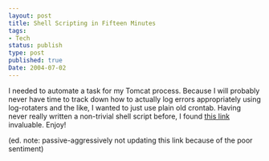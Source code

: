 ```yaml
---
layout: post
title: Shell Scripting in Fifteen Minutes
tags:
- Tech
status: publish
type: post
published: true
Date: 2004-07-02
---
```

I needed to automate a task for my Tomcat process.  Because I will probably never have time to track down how to actually log errors appropriately using log-rotaters and the like, I wanted to just use plain old crontab.  Having never really written a non-trivial shell script before, I found <a title="Writing shell scripts" href="http://gd.tuwien.ac.at/linuxcommand.org/writing_shell_scripts.html#contents">this link</a> invaluable.  Enjoy!

(ed. note: passive-aggressively not updating this link because of the poor sentiment)